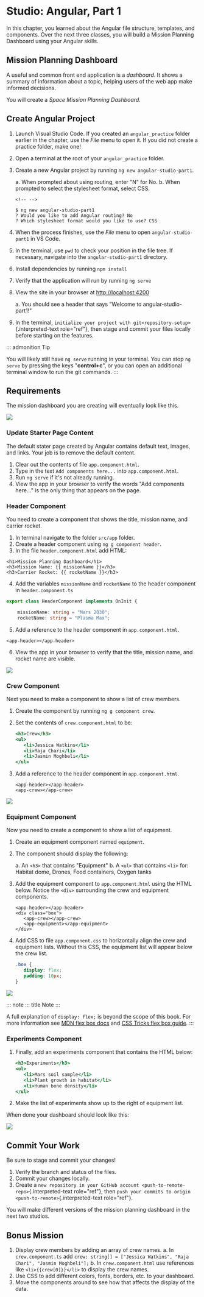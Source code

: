 # Studio: Angular, Part 1

In this chapter, you learned about the Angular file structure,
templates, and components. Over the next three classes, you will build a
Mission Planning Dashboard using your Angular skills.

## Mission Planning Dashboard

A useful and common front end application is a *dashboard*. It shows a
summary of information about a topic, helping users of the web app make
informed decisions.

You will create a *Space Mission Planning Dashboard*.

## Create Angular Project

1.  Launch Visual Studio Code. If you created an `angular_practice`
    folder earlier in the chapter, use the *File* menu to open it. If
    you did not create a practice folder, make one!

2.  Open a terminal at the root of your `angular_practice` folder.

3.  Create a new Angular project by running
    `ng new angular-studio-part1`.

    a.  When prompted about using routing, enter \"N\" for No.
    b.  When prompted to select the stylesheet format, select CSS.

    ```{=html}
    <!-- -->
    ```
        $ ng new angular-studio-part1
        ? Would you like to add Angular routing? No
        ? Which stylesheet format would you like to use? CSS

4.  When the process finishes, use the *File* menu to open
    `angular-studio-part1` in VS Code.

5.  In the terminal, use `pwd` to check your position in the file tree.
    If necessary, navigate into the `angular-studio-part1` directory.

6.  Install dependencies by running `npm install`

7.  Verify that the application will run by running `ng serve`

8.  View the site in your browser at <http://localhost:4200>

    a.  You should see a header that says \"Welcome to
        angular-studio-part1!\"

9.  In the terminal,
    `initialize your project with git<repository-setup>`{.interpreted-text
    role="ref"}, then stage and commit your files locally before
    starting on the features.

::: admonition
Tip

You will likely still have `ng serve` running in your terminal. You can
stop `ng serve` by pressing the keys \"**control+c**\", or you can open
an additional terminal window to run the git commands.
:::

## Requirements

The mission dashboard you are creating will eventually look like this.

![](./figures/example-mission-dashboard.png)

### Update Starter Page Content

The default stater page created by Angular contains default text,
images, and links. Your job is to remove the default content.

1.  Clear out the contents of file `app.component.html`.
2.  Type in the text `Add components here...` into `app.component.html`.
3.  Run `ng serve` if it\'s not already running.
4.  View the app in your browser to verify the words \"Add components
    here\...\" is the only thing that appears on the page.

### Header Component

You need to create a component that shows the title, mission name, and
carrier rocket.

1.  In terminal navigate to the folder `src/app` folder.
2.  Create a header component using `ng g component header`.
3.  In the file `header.component.html` add HTML:

``` {.html+ng2 linenos=""}
<h1>Mission Planning Dashboard</h1>
<h3>Mission Name: {{ missionName }}</h3>
<h3>Carrier Rocket: {{ rocketName }}</h3>
```

4.  Add the variables `missionName` and `rocketName` to the header
    component in `header.component.ts`

``` TypeScript
export class HeaderComponent implements OnInit {

    missionName: string = "Mars 2030";
    rocketName: string = "Plasma Max";
```

5.  Add a reference to the header component in `app.component.html`.

``` html+ng2
<app-header></app-header>
```

6.  View the app in your browser to verify that the title, mission name,
    and rocket name are visible.

![](./figures/example-header-component.png)

### Crew Component

Next you need to make a component to show a list of crew members.

1.  Create the component by running `ng g component crew`.

2.  Set the contents of `crew.component.html` to be:

    ``` {.html linenos=""}
    <h3>Crew</h3>
    <ul>
       <li>Jessica Watkins</li>
       <li>Raja Chari</li>
       <li>Jasmin Moghbeli</li>
    </ul>
    ```

3.  Add a reference to the header component in `app.component.html`.

    ``` html+ng2
    <app-header></app-header>
    <app-crew></app-crew>
    ```

![](./figures/example-crew-component.png)

### Equipment Component

Now you need to create a component to show a list of equipment.

1.  Create an equipment component named `equipment`.

2.  The component should display the following:

    a.  An `<h3>` that contains \"Equipment\"
    b.  A `<ul>` that contains `<li>` for: Habitat dome, Drones, Food
        containers, Oxygen tanks

3.  Add the equipment component to `app.component.html` using the HTML
    below. Notice the `<div>` surrounding the crew and equipment
    components.

    ``` {.html+ng2 linenos=""}
    <app-header></app-header>
    <div class="box">
       <app-crew></app-crew>
       <app-equipment></app-equipment>
    </div>
    ```

4.  Add CSS to file `app.component.css` to horizontally align the crew
    and equipment lists. Without this CSS, the equipment list will
    appear below the crew list.

    ``` {.css linenos=""}
    .box {
       display: flex;
       padding: 10px;
    }
    ```

![](./figures/example-equipment-component.png)

::: note
::: title
Note
:::

A full explanation of `display: flex;` is beyond the scope of this book.
For more information see [MDN flex box
docs](https://developer.mozilla.org/en-US/docs/Web/CSS/CSS_Flexible_Box_Layout/Basic_Concepts_of_Flexbox)
and [CSS Tricks flex box
guide](https://css-tricks.com/snippets/css/a-guide-to-flexbox/).
:::

### Experiments Component

1.  Finally, add an experiments component that contains the HTML below:

    ``` {.html linenos=""}
    <h3>Experiments</h3>
    <ul>
       <li>Mars soil sample</li>
       <li>Plant growth in habitat</li>
       <li>Human bone density</li>
    </ul>
    ```

2.  Make the list of experiments show up to the right of equipment list.

When done your dashboard should look like this:

![](./figures/example-mission-dashboard.png)

## Commit Your Work

Be sure to stage and commit your changes!

1.  Verify the branch and status of the files.
2.  Commit your changes locally.
3.  Create a
    `new repository in your GitHub account <push-to-remote-repo>`{.interpreted-text
    role="ref"}, then `push your
    commits to origin <push-to-remote>`{.interpreted-text role="ref"}.

You will make different versions of the mission planning dashboard in
the next two studios.

## Bonus Mission

1.  Display crew members by adding an array of crew names.
    a.  In `crew.component.ts` add
        `crew: string[] = ["Jessica Watkins", "Raja Chari", "Jasmin Moghbeli"];`
    b.  In `crew.component.html` use references like
        `<li>{{crew[0]}}</li>` to display the crew names.
2.  Use CSS to add different colors, fonts, borders, etc. to your
    dashboard.
3.  Move the components around to see how that affects the display of
    the data.
